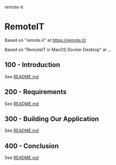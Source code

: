 remote-it
# RemoteIT

Based on "remote.it" at https://remote.it/

Based on "RemoteIT in MacOS Docker Desktop" at ... 

## 100 - Introduction

See [README.md](./100/README.md)

## 200 - Requirements

See [README.md](./200/README.md)

## 300 - Building Our Application

See [README.md](./300/README.md)

## 400 - Conclusion

See [README.md](./400/README.md)

